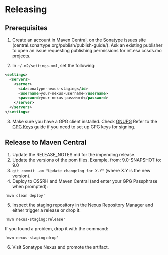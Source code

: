 Releasing
=========

Prerequisites
-------------

1. Create an account in Maven Central, on the Sonatype issues site (central.sonartype.org/publish/publish-guide/). Ask an existing publisher to open an issue requesting publishing permissions for int.esa.ccsds.mo projects.

2. In `~/.m2/settings.xml`, set the following:

```xml
<settings>
  <servers>
    <server>
      <id>sonatype-nexus-staging</id>
      <username>your-nexus-username</username>
      <password>your-nexus-password</password>
    </server>
  </servers>
</settings>
```

3. Make sure you have a GPG client installed. Check [GNUPG][gnupg]
Refer to the [GPG Keys][example] guide if you need to set up GPG keys for signing.

Release to Maven Central
-------------

1. Update the RELEASE_NOTES.md for the impending release.
2. Update the versions of the pom files. Example, from: 9.0-SNAPSHOT to: 9.0
3. `git commit -am "Update changelog for X.Y"` (where X.Y is the new version).
4. Deploy to OSSRH and Maven Central (and enter your GPG Passphrase when prompted):
```
'mvn clean deploy'
```
5. Inspect the staging repository in the Nexus Repository Manager and either trigger a release or drop it:
```
'mvn nexus-staging:release'
```
If you found a problem, drop it with the command:
```
'mvn nexus-staging:drop'
```

6. Visit Sonatype Nexus and promote the artifact.


 [gnupg]: https://www.gnupg.org/
 [example]: https://square.github.io/okio/releasing/#prerequisite-gpg-keys
